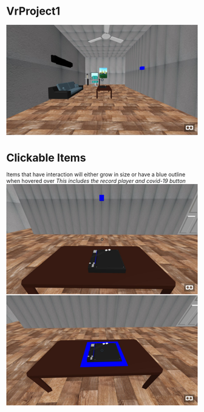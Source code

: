 # VrProject1

![My House](/images/first.JPG)

# Clickable Items
Items that have interaction will either grow in size or have a blue outline when hovered over
*This includes the record player and covid-19 button*
![clickable](/images/clickableBEFORE.JPG)
![clickable](/images/ClickableAFTER.JPG)



